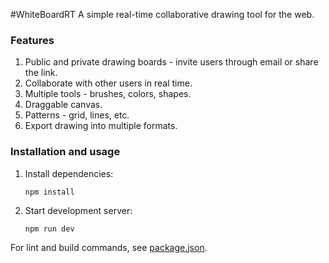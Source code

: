 #WhiteBoardRT
A simple real-time collaborative drawing tool for the web.

### Features
1. Public and private drawing boards - invite users through email or share the link.
2. Collaborate with other users in real time.
3. Multiple tools - brushes, colors, shapes.
4. Draggable canvas.
5. Patterns - grid, lines, etc.
6. Export drawing into multiple formats.

### Installation and usage
1. Install dependencies:

   ```
   npm install
   ```

2. Start development server:

   ```
   npm run dev
   ```

For lint and build commands, see [package.json](./package.json).